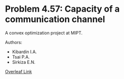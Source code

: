 # Problem 4.57: Capacity of a communication channel

A convex optimization project at MIPT.

Authors:
* Kibardin I.A.
* Tsai P.A.
* Sirkiza E.N.

[Overleaf Link](https://www.overleaf.com/read/skzmvnvnygnw)
